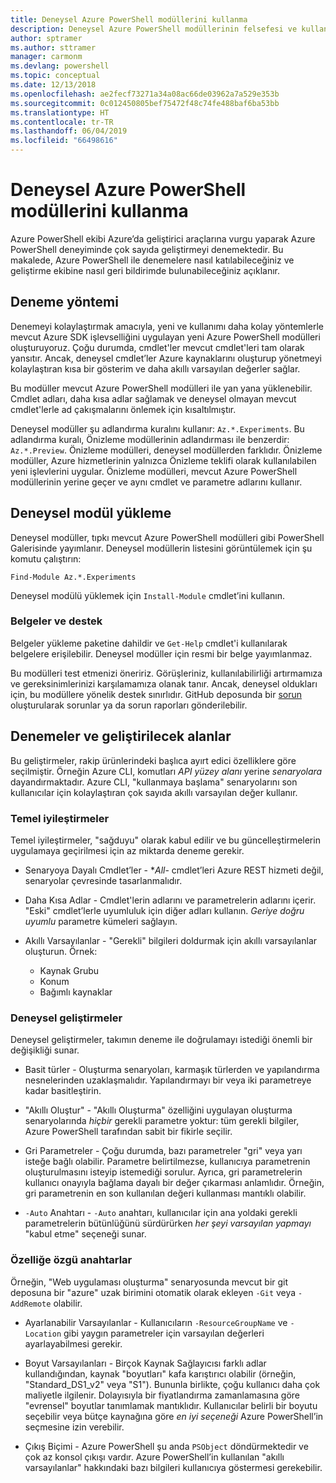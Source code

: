 ```yaml
---
title: Deneysel Azure PowerShell modüllerini kullanma
description: Deneysel Azure PowerShell modüllerinin felsefesi ve kullanımı hakkında bilgi edinin.
author: sptramer
ms.author: sttramer
manager: carmonm
ms.devlang: powershell
ms.topic: conceptual
ms.date: 12/13/2018
ms.openlocfilehash: ae2fecf73271a34a08ac66de03962a7a529e353b
ms.sourcegitcommit: 0c012450805bef75472f48c74fe488baf6ba53bb
ms.translationtype: HT
ms.contentlocale: tr-TR
ms.lasthandoff: 06/04/2019
ms.locfileid: "66498616"
---
```

# <a name="use-experimental-azure-powershell-modules"></a>Deneysel Azure PowerShell modüllerini kullanma

Azure PowerShell ekibi Azure’da geliştirici araçlarına vurgu yaparak Azure PowerShell deneyiminde çok sayıda geliştirmeyi denemektedir. Bu makalede, Azure PowerShell ile denemelere nasıl katılabileceğiniz ve geliştirme ekibine nasıl geri bildirimde bulunabileceğiniz açıklanır.

## <a name="experimentation-methodology"></a>Deneme yöntemi

Denemeyi kolaylaştırmak amacıyla, yeni ve kullanımı daha kolay yöntemlerle mevcut Azure SDK işlevselliğini uygulayan yeni Azure PowerShell modülleri oluşturuyoruz. Çoğu durumda, cmdlet'ler mevcut cmdlet'leri tam olarak yansıtır. Ancak, deneysel cmdlet’ler Azure kaynaklarını oluşturup yönetmeyi kolaylaştıran kısa bir gösterim ve daha akıllı varsayılan değerler sağlar.

Bu modüller mevcut Azure PowerShell modülleri ile yan yana yüklenebilir. Cmdlet adları, daha kısa adlar sağlamak ve deneysel olmayan mevcut cmdlet'lerle ad çakışmalarını önlemek için kısaltılmıştır.

Deneysel modüller şu adlandırma kuralını kullanır: `Az.*.Experiments`. Bu adlandırma kuralı, Önizleme modüllerinin adlandırması ile benzerdir: `Az.*.Preview`. Önizleme modülleri, deneysel modüllerden farklıdır. Önizleme modüller, Azure hizmetlerinin yalnızca Önizleme teklifi olarak kullanılabilen yeni işlevlerini uygular. Önizleme modülleri, mevcut Azure PowerShell modüllerinin yerine geçer ve aynı cmdlet ve parametre adlarını kullanır.

## <a name="how-to-install-an-experimental-module"></a>Deneysel modül yükleme

Deneysel modüller, tıpkı mevcut Azure PowerShell modülleri gibi PowerShell Galerisinde yayımlanır. Deneysel modüllerin listesini görüntülemek için şu komutu çalıştırın:

```azurepowershell-interactive
Find-Module Az.*.Experiments
```

Deneysel modülü yüklemek için `Install-Module` cmdlet’ini kullanın.

### <a name="documentation-and-support"></a>Belgeler ve destek

Belgeler yükleme paketine dahildir ve `Get-Help` cmdlet'i kullanılarak belgelere erişilebilir. Deneysel modüller için resmi bir belge yayımlanmaz.

Bu modülleri test etmenizi öneririz. Görüşleriniz, kullanılabilirliği artırmamıza ve gereksinimlerinizi karşılamamıza olanak tanır. Ancak, deneysel oldukları için, bu modüllere yönelik destek sınırlıdır. GitHub deposunda bir [sorun](https://github.com/Azure/azure-powershell/issues) oluşturularak sorunlar ya da sorun raporları gönderilebilir.

## <a name="experiments-and-areas-of-improvement"></a>Denemeler ve geliştirilecek alanlar

Bu geliştirmeler, rakip ürünlerindeki başlıca ayırt edici özelliklere göre seçilmiştir. Örneğin Azure CLI, komutları _API yüzey alanı_ yerine _senaryolara_ dayandırmaktadır.
Azure CLI, "kullanmaya başlama" senaryolarını son kullanıcılar için kolaylaştıran çok sayıda akıllı varsayılan değer kullanır.

### <a name="core-improvements"></a>Temel iyileştirmeler

Temel iyileştirmeler, "sağduyu" olarak kabul edilir ve bu güncelleştirmelerin uygulamaya geçirilmesi için az miktarda deneme gerekir.

- Senaryoya Dayalı Cmdlet’ler - **All*- cmdlet’leri Azure REST hizmeti değil, senaryolar çevresinde tasarlanmalıdır.

- Daha Kısa Adlar - Cmdlet'lerin adlarını ve parametrelerin adlarını içerir.
  "Eski" cmdlet’lerle uyumluluk için diğer adları kullanın. _Geriye doğru uyumlu_ parametre kümeleri sağlayın.

- Akıllı Varsayılanlar - "Gerekli" bilgileri doldurmak için akıllı varsayılanlar oluşturun. Örnek:
  - Kaynak Grubu
  - Konum
  - Bağımlı kaynaklar

### <a name="experimental-improvements"></a>Deneysel geliştirmeler

Deneysel geliştirmeler, takımın deneme ile doğrulamayı istediği önemli bir değişikliği sunar.

- Basit türler - Oluşturma senaryoları, karmaşık türlerden ve yapılandırma nesnelerinden uzaklaşmalıdır. Yapılandırmayı bir veya iki parametreye kadar basitleştirin.

- "Akıllı Oluştur" - "Akıllı Oluşturma" özelliğini uygulayan oluşturma senaryolarında _hiçbir_ gerekli parametre yoktur: tüm gerekli bilgiler, Azure PowerShell tarafından sabit bir fikirle seçilir.

- Gri Parametreler - Çoğu durumda, bazı parametreler "gri" veya yarı isteğe bağlı olabilir. Parametre belirtilmezse, kullanıcıya parametrenin oluşturulmasını isteyip istemediği sorulur. Ayrıca, gri parametrelerin kullanıcı onayıyla bağlama dayalı bir değer çıkarması anlamlıdır.
  Örneğin, gri parametrenin en son kullanılan değeri kullanması mantıklı olabilir.

- `-Auto` Anahtarı - `-Auto` anahtarı, kullanıcılar için ana yoldaki gerekli parametrelerin bütünlüğünü sürdürürken _her şeyi varsayılan yapmayı_ "kabul etme" seçeneği sunar.

### <a name="feature-specific-switches"></a>Özelliğe özgü anahtarlar

Örneğin, "Web uygulaması oluşturma" senaryosunda mevcut bir git deposuna bir "azure" uzak birimini otomatik olarak ekleyen `-Git` veya `-AddRemote` olabilir.

- Ayarlanabilir Varsayılanlar - Kullanıcıların `-ResourceGroupName` ve `-Location` gibi yaygın parametreler için varsayılan değerleri ayarlayabilmesi gerekir.

- Boyut Varsayılanları - Birçok Kaynak Sağlayıcısı farklı adlar kullandığından, kaynak "boyutları" kafa karıştırıcı olabilir (örneğin, "Standard\_DS1\_v2" veya "S1"). Bununla birlikte, çoğu kullanıcı daha çok maliyetle ilgilenir. Dolayısıyla bir fiyatlandırma zamanlamasına göre "evrensel" boyutlar tanımlamak mantıklıdır. Kullanıcılar belirli bir boyutu seçebilir veya bütçe kaynağına göre _en iyi seçeneği_ Azure PowerShell’in seçmesine izin verebilir.

- Çıkış Biçimi - Azure PowerShell şu anda `PSObject` döndürmektedir ve çok az konsol çıkışı vardır. Azure PowerShell’in kullanılan "akıllı varsayılanlar" hakkındaki bazı bilgileri kullanıcıya göstermesi gerekebilir.
